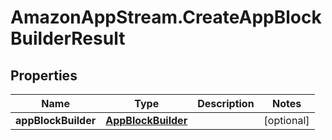 # AmazonAppStream.CreateAppBlockBuilderResult

## Properties

Name | Type | Description | Notes
------------ | ------------- | ------------- | -------------
**appBlockBuilder** | [**AppBlockBuilder**](AppBlockBuilder.md) |  | [optional] 


